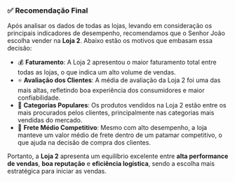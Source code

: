 ### ✅ Recomendação Final

Após analisar os dados de todas as lojas, levando em consideração os principais indicadores de desempenho, recomendamos que o Senhor João escolha vender na **Loja 2**. Abaixo estão os motivos que embasam essa decisão:

- 💰 **Faturamento**: A Loja 2 apresentou o maior faturamento total entre todas as lojas, o que indica um alto volume de vendas.
- ⭐ **Avaliação dos Clientes**: A média de avaliação da Loja 2 foi uma das mais altas, refletindo boa experiência dos consumidores e maior confiabilidade.
- 🧁 **Categorias Populares**: Os produtos vendidos na Loja 2 estão entre os mais procurados pelos clientes, principalmente nas categorias mais vendidas do mercado.
- 🚚 **Frete Médio Competitivo**: Mesmo com alto desempenho, a loja manteve um valor médio de frete dentro de um patamar competitivo, o que ajuda na decisão de compra dos clientes.

Portanto, a **Loja 2** apresenta um equilíbrio excelente entre **alta performance de vendas**, **boa reputação** e **eficiência logística**, sendo a escolha mais estratégica para iniciar as vendas.
